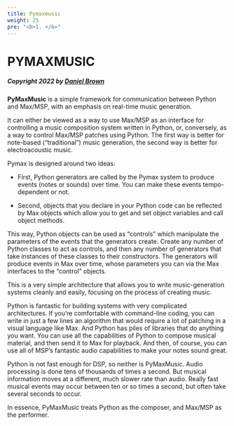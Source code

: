 ```yaml
---
title: Pymaxmusic
weight: 25
pre: "<b>1. </b>"
---
```


# PYMAXMUSIC

##### Copyright 2022 by [Daniel Brown](http://www.danielbrownmusic.com)

  
**PyMaxMusic** is a simple framework for communication between Python and Max/MSP, with an emphasis on real-time music generation.  
  

It can either be viewed as a way to use Max/MSP as an interface for controlling a music composition system written in Python, or, conversely, as a way to control Max/MSP patches using Python. The first way is better for note-based (“traditional”) music generation, the second way is better for electroacoustic music.  
  
Pymax is designed around two ideas:

+ First, Python generators are called by the Pymax system to produce events (notes or sounds) over time. You can make these events tempo-dependent or not.

+ Second, objects that you declare in your Python code can be reflected by Max objects which allow you to get and set object variables and call object methods.

This way, Python objects can be used as “controls” which manipulate the parameters of the events that the generators create. Create any number of Python classes to act as controls, and then any number of generators that take instances of these classes to their constructors. The generators will produce events in Max over time, whose parameters you can via the Max interfaces to the “control” objects.

This is a very simple architecture that allows you to write music-generation systems cleanly and easily, focusing on the process of creating music.


Python is fantastic for building systems with very complicated architectures. If you’re comfortable with command-line coding, you can write in just a few lines an algorithm that would require a lot of patching in a visual language like Max. And Python has piles of libraries that do anything you want. You can use all the capabilities of Python to compose musical material, and then send it to Max for playback. And then, of course, you can use all of MSP’s fantastic audio capabilities to make your notes sound great.  
  
Python is not fast enough for DSP, so neither is PyMaxMusic. Audio processing is done tens of thousands of times a second. But musical information moves at a different, much slower rate than audio. Really fast musical events may occur between ten or so times a second, but often take several seconds to occur.  
  
In essence, PyMaxMusic treats Python as the composer, and Max/MSP as the performer. 


